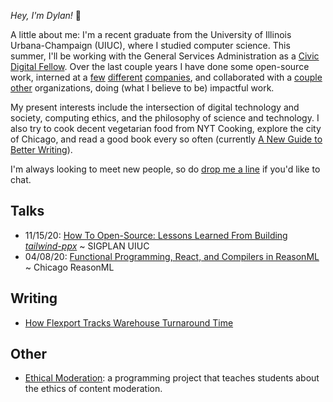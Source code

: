 _Hey, I'm Dylan!_ 👋

A little about me: I'm a recent graduate from the University of Illinois
Urbana-Champaign (UIUC), where I studied computer science. This summer, I'll be working with the General Services Administration as a [Civic Digital Fellow](https://www.codingitforward.com/civic-digital-fellowship). Over the last couple years I have done some open-source
work, interned at
a [few](https://flexport.com) [different](https://draftbit.com)
[companies](https://relativity.com), and collaborated with a [couple](https://pritzker.uchicago.edu/) [other](https://www.artic.edu/) organizations, doing (what I believe to be) impactful work.

My present interests include the intersection of digital technology and society, computing ethics, and the philosophy of science and technology.
I also try to cook decent vegetarian food from NYT Cooking, explore the
city of Chicago, and read a good book every so often (currently [A New Guide to Better Writing](https://www.goodreads.com/book/show/1390913.A_New_Guide_to_Better_Writing)).

I'm always looking to meet new people, so do [drop me a line](mailto:dylanirlbeck@gmail.com) if
you'd like to chat.

## Talks

- 11/15/20: [How To Open-Source: Lessons Learned From Building _tailwind-ppx_](https://youtu.be/SntggdbJ_Is) ~ SIGPLAN UIUC
- 04/08/20: [Functional Programming, React, and Compilers in ReasonML](https://youtu.be/D_ybZoJKQSE)         ~ Chicago ReasonML

## Writing

- [How Flexport Tracks Warehouse Turnaround Time](https://flexport.engineering/how-flexport-tracks-warehouse-turnaround-time-3f744363c6d3)

## Other

- [Ethical Moderation](https://dylanirlbeck.github.io/ethical-moderation/): a programming project that teaches students about the ethics of content moderation.
